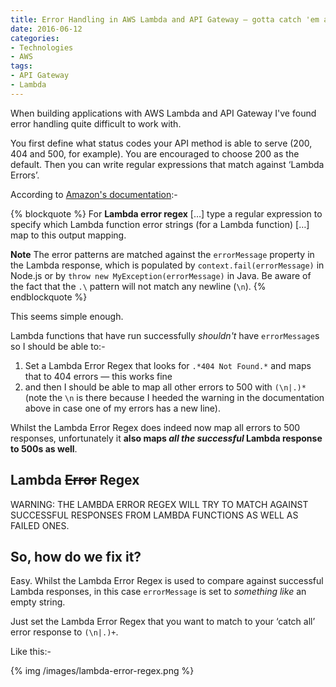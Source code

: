 ```yaml
---
title: Error Handling in AWS Lambda and API Gateway — gotta catch 'em all
date: 2016-06-12
categories:
- Technologies
- AWS
tags:
- API Gateway
- Lambda
---
```


When building applications with AWS Lambda and API Gateway I've found error handling quite difficult to work with.

You first define what status codes your API method is able to serve (200, 404 and 500, for example).  You are encouraged to choose 200 as the default.  Then you can write regular expressions that match against ‘Lambda Errors’.

According to [Amazon's documentation](http://docs.aws.amazon.com/apigateway/latest/developerguide/how-to-method-settings-execution-console.html):-

{% blockquote %}
For **Lambda error regex** […] type a regular expression to specify which Lambda function error strings (for a Lambda function) […] map to this output mapping.

**Note**
The error patterns are matched against the `errorMessage` property in the Lambda response, which is populated by `context.fail(errorMessage)` in Node.js or by `throw new MyException(errorMessage)` in Java.
Be aware of the fact that the `.\` pattern will not match any newline (`\n`).
{% endblockquote %}

This seems simple enough.

Lambda functions that have run successfully _shouldn't_ have `errorMessage`s so I should be able to:-

1. Set a Lambda Error Regex that looks for `.*404 Not Found.*` and maps that to 404 errors — this works fine
2. and then I should be able to map all other errors to 500 with `(\n|.)*` (note the `\n` is there because I heeded the warning in the documentation above in case one of my errors has a new line).

Whilst the Lambda Error Regex does indeed now map all errors to 500 responses, unfortunately it **also maps _all the successful_ Lambda response to 500s as well**.

## Lambda ~~Error~~ Regex

WARNING: THE LAMBDA ERROR REGEX WILL TRY TO MATCH AGAINST SUCCESSFUL RESPONSES FROM LAMBDA FUNCTIONS AS WELL AS FAILED ONES.

## So, how do we fix it?

Easy.  Whilst the Lambda Error Regex is used to compare against successful Lambda responses, in this case `errorMessage` is set to _something like_ an empty string.  

Just set the Lambda Error Regex that you want to match to your ‘catch all’ error response to `(\n|.)+`.

Like this:-

{% img /images/lambda-error-regex.png %}
